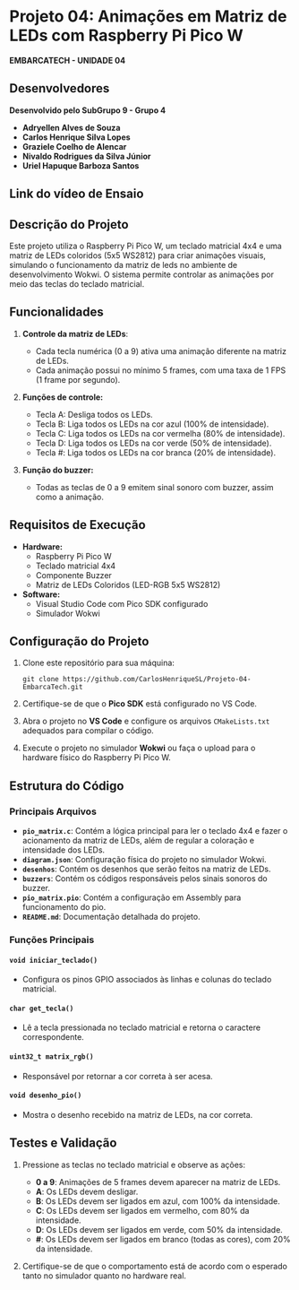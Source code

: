 # Projeto 04: **Animações em Matriz de LEDs com Raspberry Pi Pico W**
**EMBARCATECH - UNIDADE 04**


## Desenvolvedores
**Desenvolvido pelo SubGrupo 9 - Grupo 4**
- **Adryellen Alves de Souza**  
- **Carlos Henrique Silva Lopes**
- **Graziele Coelho de Alencar**  
- **Nivaldo Rodrigues da Silva Júnior**  
- **Uriel Hapuque Barboza Santos**


## **Link do vídeo de Ensaio**


## **Descrição do Projeto**
Este projeto utiliza o Raspberry Pi Pico W, um teclado matricial 4x4 e uma matriz de LEDs coloridos (5x5 WS2812) para criar animações visuais, simulando o funcionamento da matriz de leds no ambiente de desenvolvimento Wokwi. O sistema permite controlar as animações por meio das teclas do teclado matricial.


## **Funcionalidades**

1. **Controle da matriz de LEDs**:
   - Cada tecla numérica (0 a 9) ativa uma animação diferente na matriz de LEDs.
   - Cada animação possui no mínimo 5 frames, com uma taxa de 1 FPS (1 frame por segundo).

2. **Funções de controle:**
   - Tecla A: Desliga todos os LEDs.
   - Tecla B: Liga todos os LEDs na cor azul (100% de intensidade).
   - Tecla C: Liga todos os LEDs na cor vermelha (80% de intensidade).
   - Tecla D: Liga todos os LEDs na cor verde (50% de intensidade).
   - Tecla #: Liga todos os LEDs na cor branca (20% de intensidade).
  
3. **Função do buzzer:**
   - Todas as teclas de 0 a 9 emitem sinal sonoro com buzzer, assim como a animação.


## Requisitos de Execução
- **Hardware:** 
  - Raspberry Pi Pico W
  - Teclado matricial 4x4
  - Componente Buzzer
  - Matriz de LEDs Coloridos (LED-RGB 5x5 WS2812)
- **Software:**
  - Visual Studio Code com Pico SDK configurado
  - Simulador Wokwi


## Configuração do Projeto

1. Clone este repositório para sua máquina:

   ```
   git clone https://github.com/CarlosHenriqueSL/Projeto-04-EmbarcaTech.git
   ```

2. Certifique-se de que o **Pico SDK** está configurado no VS Code.

3. Abra o projeto no **VS Code** e configure os arquivos `CMakeLists.txt` adequados para compilar o código.

4. Execute o projeto no simulador **Wokwi** ou faça o upload para o hardware físico do Raspberry Pi Pico W.


## Estrutura do Código

### Principais Arquivos
- **`pio_matrix.c`**: Contém a lógica principal para ler o teclado 4x4 e fazer o acionamento da matriz de LEDs, além de regular a coloração e intensidade dos LEDs.
- **`diagram.json`**: Configuração física do projeto no simulador Wokwi.
- **`desenhos`**: Contém os desenhos que serão feitos na matriz de LEDs.
- **`buzzers`**: Contém os códigos responsáveis pelos sinais sonoros do buzzer.
- **`pio_matrix.pio`**: Contém a configuração em Assembly para funcionamento do pio.
- **`README.md`**: Documentação detalhada do projeto.

### Funções Principais

#### `void iniciar_teclado()`
- Configura os pinos GPIO associados às linhas e colunas do teclado matricial.

#### `char get_tecla()`
- Lê a tecla pressionada no teclado matricial e retorna o caractere correspondente.

#### `uint32_t matrix_rgb()`
- Responsável por retornar a cor correta à ser acesa.

#### `void desenho_pio()`
- Mostra o desenho recebido na matriz de LEDs, na cor correta.



## Testes e Validação

1. Pressione as teclas no teclado matricial e observe as ações:
   - **0 a 9**: Animações de 5 frames devem aparecer na matriz de LEDs.
   - **A**: Os LEDs devem desligar.
   - **B**: Os LEDs devem ser ligados em azul, com 100% da intensidade.
   - **C**: Os LEDs devem ser ligados em vermelho, com 80% da intensidade.
   - **D**: Os LEDs devem ser ligados em verde, com 50% da intensidade.
   - **#**: Os LEDs devem ser ligados em branco (todas as cores), com 20% da intensidade.

3. Certifique-se de que o comportamento está de acordo com o esperado tanto no simulador quanto no hardware real.
